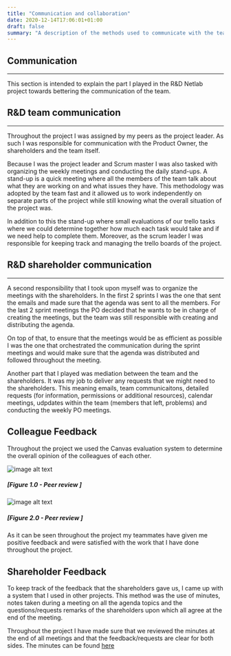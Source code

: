 ```yaml
---
title: "Communication and collaboration"
date: 2020-12-14T17:06:01+01:00
draft: false
summary: "A description of the methods used to communicate with the team and with the shareholders"
---
```


## Communication
------------
This section is intended to explain the part I played in the R&D Netlab project towards bettering the communication of the team.

## R&D team communication
----------------
Throughout the project I was assigned by my peers as the project leader. As such I was responsible for communication with the Product Owner, the shareholders and the team itself. 

Because I was the project leader and Scrum master I was also tasked with organizing the weekly meetings and conducting the daily stand-ups. A stand-up is a quick meeting where all the members of the team talk about what they are working on and what issues they have. This methodology was adopted by the team fast and it allowed us to work independently on separate parts of the project while still knowing what the overall situation of the project was.

In addition to this the stand-up where small evaluations of our trello tasks where we could determine together how much each task would take and if we need help to complete them. Moreover, as the scrum leader I was responsible for keeping track and managing the trello boards of the project.

## R&D shareholder communication
---------------------
A second responsibility that I took upon myself was to organize the meetings with the shareholders. In the first 2 sprints I was the one that sent the emails and made sure that the agenda was sent to all the members. For the last 2 sprint meetings the PO decided that he wants to be in charge of creating the meetings, but the team was still responsible with creating and distributing the agenda.

On top of that, to ensure that the meetings would be as efficient as possible I was the one that orchestrated the communication during the sprint meetings and would make sure that the agenda was distributed and followed throughout the meeting.

Another part that I played was mediation between the team and the shareholders. It was my job to deliver any requests that we might need to the shareholders. This meaning emails, team communicaitons, detailed requests (for information, permissions or additional resources), calendar meetings, udpdates within the team (members that left, problems) and conducting the weekly PO meetings.
## Colleague Feedback
Throughout the project we used the Canvas evaluation system to determine the overall opinion of the colleagues of each other. 

![image alt text](/Seclab-Project/peerreview.png)
##### [Figure 1.0 - Peer review ] 
![image alt text](/Seclab-Project/Feedback2.png)
##### [Figure 2.0 - Peer review ]
As it can be seen throughout the project my teammates have given me positive feedback and were satisfied with the work that I have done throughout the project.

## Shareholder Feedback

To keep track of the feedback that the shareholders gave us, I came up with a system that I used in other projects. This method was the use of minutes, notes taken during a meeting on all the agenda topics and the questions/requests remarks of the shareholders upon which all agree at the end of the meeting. 

Throughout the project I have made sure that we reviewed the minutes at the end of all meetings and that the feedback/requests are clear for both sides. The minutes can be found [here](https://teams.microsoft.com/_#/school/files/FHICT%20research%20and%20development%20project?threadId=19%3A5d69e2a976384993af588f7e4a8c8ca3%40thread.skype&ctx=channel&context=Minutes&rootfolder=%252Fsites%252FCyberSecurityMinor20192020-FHICTresearchanddevelopmentproject%252FGedeelde%2520documenten%252FFHICT%2520research%2520and%2520development%2520project%252FMinutes)












